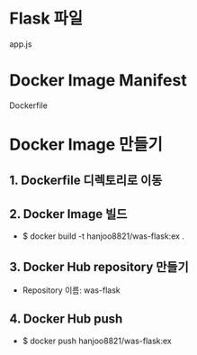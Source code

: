 # Flask 파일
app.js

# Docker Image Manifest
Dockerfile

# Docker Image 만들기
## 1. Dockerfile 디렉토리로 이동
## 2. Docker Image 빌드
* $ docker build -t hanjoo8821/was-flask:ex .
## 3. Docker Hub repository 만들기
* Repository 이름: was-flask
## 4. Docker Hub push
* $ docker push hanjoo8821/was-flask:ex